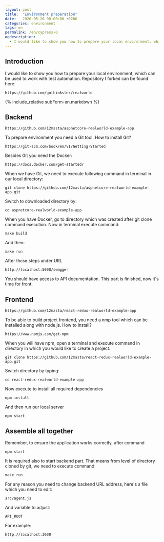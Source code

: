 ```yaml
---
layout: post
title:  "Environment preparation"
date:   2020-05-20 08:00:00 +0200
categories: environment
tags: en
permalink: /en/cypress-0
ogdescription:
  - I would like to show you how to prepare your local environment, which can be used to work with test automation.
---
```


## Introduction

I would like to show you how to prepare your local environment, which can be used to work with test automation.
Repository I forked can be found here:

    https://github.com/gothinkster/realworld

{% include_relative subForm-en.markdown %}

## Backend

    https://github.com/12masta/aspnetcore-realworld-example-app

To prepare environment you need a Git tool. How to install Git?

    https://git-scm.com/book/en/v1/Getting-Started

Besides Git you need the Docker:

    https://docs.docker.com/get-started/

When we have Git, we need to execute following command in terminal in our local directory:

    git clone https://github.com/12masta/aspnetcore-realworld-example-app.git

Switch to downloaded directory by:

    cd aspnetcore-realworld-example-app

When you have Docker, go to directory which was created after git clone command execution. Now in terminal execute command:

    make build

And then:

    make run

After those steps under URL

    http://localhost:5000/swagger

You should have access to API documentation. This part is finished, now it's time for front.

## Frontend

    https://github.com/12masta/react-redux-realworld-example-app

To be able to build project frontend, you need a nmp tool which can be installed along with node.js. How to install?

    https://www.npmjs.com/get-npm

When you will have npm, open a  terminal and execute command in directory in which you would like to create a project:

    git clone https://github.com/12masta/react-redux-realworld-example-app.git

Switch directory by typing:

    cd react-redux-realworld-example-app

Now execute to install all required dependencies

    npm install

And then run our local server

    npm start

## Assemble all together

Remember, to ensure the application works correctly, after command

    npm start

It is required also to start backend part. That means from level of directory cloned by git, we need to execute command:

    make run

For any reason you need to change backend URL address, here's a file which you need to edit:

    src/agent.js

And variable to adjust:

    API_ROOT

For example:

    http://localhost:3000

<!-- {% include_relative leadmagnet.markdown %} -->
